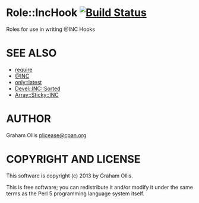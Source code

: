 # Role::IncHook [![Build Status](https://secure.travis-ci.org/plicease/Role-IncHook.png)](http://travis-ci.org/plicease/Role-IncHook)

Roles for use in writing @INC Hooks

# SEE ALSO

- [require](http://search.cpan.org/perldoc?perlfunc\#require)
- [@INC](http://search.cpan.org/perldoc?perlvar\#INC)
- [only::latest](http://search.cpan.org/perldoc?only::latest)
- [Devel::INC::Sorted](http://search.cpan.org/perldoc?Devel::INC::Sorted)
- [Array::Sticky::INC](http://search.cpan.org/perldoc?Array::Sticky::INC)

# AUTHOR

Graham Ollis <plicease@cpan.org>

# COPYRIGHT AND LICENSE

This software is copyright (c) 2013 by Graham Ollis.

This is free software; you can redistribute it and/or modify it under
the same terms as the Perl 5 programming language system itself.
